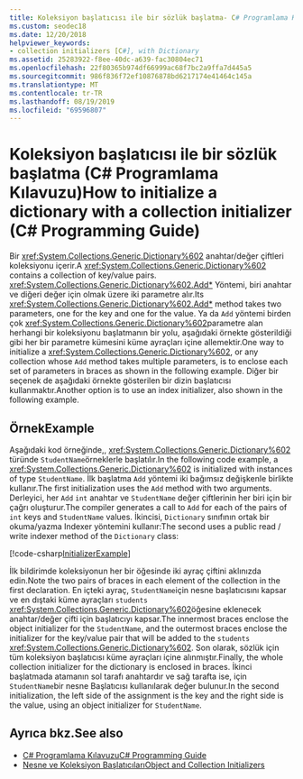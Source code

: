 ```yaml
---
title: Koleksiyon başlatıcısı ile bir sözlük başlatma- C# Programlama Kılavuzu
ms.custom: seodec18
ms.date: 12/20/2018
helpviewer_keywords:
- collection initializers [C#], with Dictionary
ms.assetid: 25283922-f8ee-40dc-a639-fac30804ec71
ms.openlocfilehash: 22f80365b974df66999ac68f7bc2a9ffa7d445a5
ms.sourcegitcommit: 986f836f72ef10876878bd6217174e41464c145a
ms.translationtype: MT
ms.contentlocale: tr-TR
ms.lasthandoff: 08/19/2019
ms.locfileid: "69596807"
---
```

# <a name="how-to-initialize-a-dictionary-with-a-collection-initializer-c-programming-guide"></a><span data-ttu-id="79d54-102">Koleksiyon başlatıcısı ile bir sözlük başlatma (C# Programlama Kılavuzu)</span><span class="sxs-lookup"><span data-stu-id="79d54-102">How to initialize a dictionary with a collection initializer (C# Programming Guide)</span></span>

<span data-ttu-id="79d54-103">Bir <xref:System.Collections.Generic.Dictionary%602> anahtar/değer çiftleri koleksiyonu içerir.</span><span class="sxs-lookup"><span data-stu-id="79d54-103">A <xref:System.Collections.Generic.Dictionary%602> contains a collection of key/value pairs.</span></span> <span data-ttu-id="79d54-104"><xref:System.Collections.Generic.Dictionary%602.Add*> Yöntemi, biri anahtar ve diğeri değer için olmak üzere iki parametre alır.</span><span class="sxs-lookup"><span data-stu-id="79d54-104">Its <xref:System.Collections.Generic.Dictionary%602.Add*> method takes two parameters, one for the key and one for the value.</span></span> <span data-ttu-id="79d54-105">Ya da `Add` yöntemi birden çok <xref:System.Collections.Generic.Dictionary%602>parametre alan herhangi bir koleksiyonu başlatmanın bir yolu, aşağıdaki örnekte gösterildiği gibi her bir parametre kümesini küme ayraçları içine allemektir.</span><span class="sxs-lookup"><span data-stu-id="79d54-105">One way to initialize a <xref:System.Collections.Generic.Dictionary%602>, or any collection whose `Add` method takes multiple parameters, is to enclose each set of parameters in braces as shown in the following example.</span></span> <span data-ttu-id="79d54-106">Diğer bir seçenek de aşağıdaki örnekte gösterilen bir dizin başlatıcısı kullanmaktır.</span><span class="sxs-lookup"><span data-stu-id="79d54-106">Another option is to use an index initializer, also shown in the following example.</span></span>

## <a name="example"></a><span data-ttu-id="79d54-107">Örnek</span><span class="sxs-lookup"><span data-stu-id="79d54-107">Example</span></span>

<span data-ttu-id="79d54-108">Aşağıdaki kod örneğinde,, <xref:System.Collections.Generic.Dictionary%602> türünde `StudentName`örneklerle başlatılır.</span><span class="sxs-lookup"><span data-stu-id="79d54-108">In the following code example, a <xref:System.Collections.Generic.Dictionary%602> is initialized with instances of type `StudentName`.</span></span>  <span data-ttu-id="79d54-109">İlk başlatma `Add` yöntemi iki bağımsız değişkenle birlikte kullanır.</span><span class="sxs-lookup"><span data-stu-id="79d54-109">The first initialization uses the `Add` method with two arguments.</span></span> <span data-ttu-id="79d54-110">Derleyici, her `Add` `int` anahtar ve `StudentName` değer çiftlerinin her biri için bir çağrı oluşturur.</span><span class="sxs-lookup"><span data-stu-id="79d54-110">The compiler generates a call to `Add` for each of the pairs of `int` keys and `StudentName` values.</span></span> <span data-ttu-id="79d54-111">İkincisi, `Dictionary` sınıfının ortak bir okuma/yazma Indexer yöntemini kullanır:</span><span class="sxs-lookup"><span data-stu-id="79d54-111">The second uses a public read / write indexer method of the `Dictionary` class:</span></span>

[!code-csharp[InitializerExample](../../../../samples/snippets/csharp/programming-guide/classes-and-structs/object-collection-initializers/HowToDictionaryInitializer.cs#HowToDictionaryInitializer)]  

<span data-ttu-id="79d54-112">İlk bildirimde koleksiyonun her bir öğesinde iki ayraç çiftini aklınızda edin.</span><span class="sxs-lookup"><span data-stu-id="79d54-112">Note the two pairs of braces in each element of the collection in the first declaration.</span></span> <span data-ttu-id="79d54-113">En içteki ayraç, `StudentName`için nesne başlatıcısını kapsar ve en dıştaki küme ayraçları `students` <xref:System.Collections.Generic.Dictionary%602>öğesine eklenecek anahtar/değer çifti için başlatıcıyı kapsar.</span><span class="sxs-lookup"><span data-stu-id="79d54-113">The innermost braces enclose the object initializer for the `StudentName`, and the outermost braces enclose the initializer for the key/value pair that will be added to the `students` <xref:System.Collections.Generic.Dictionary%602>.</span></span> <span data-ttu-id="79d54-114">Son olarak, sözlük için tüm koleksiyon başlatıcısı küme ayraçları içine alınmıştır.</span><span class="sxs-lookup"><span data-stu-id="79d54-114">Finally, the whole collection initializer for the dictionary is enclosed in braces.</span></span> <span data-ttu-id="79d54-115">İkinci başlatmada atamanın sol tarafı anahtardır ve sağ tarafta ise, için `StudentName`bir nesne Başlatıcısı kullanılarak değer bulunur.</span><span class="sxs-lookup"><span data-stu-id="79d54-115">In the second initialization, the left side of the assignment is the key and the right side is the value, using an object initializer for `StudentName`.</span></span>

## <a name="see-also"></a><span data-ttu-id="79d54-116">Ayrıca bkz.</span><span class="sxs-lookup"><span data-stu-id="79d54-116">See also</span></span>

- [<span data-ttu-id="79d54-117">C# Programlama Kılavuzu</span><span class="sxs-lookup"><span data-stu-id="79d54-117">C# Programming Guide</span></span>](../index.md)
- [<span data-ttu-id="79d54-118">Nesne ve Koleksiyon Başlatıcıları</span><span class="sxs-lookup"><span data-stu-id="79d54-118">Object and Collection Initializers</span></span>](./object-and-collection-initializers.md)
